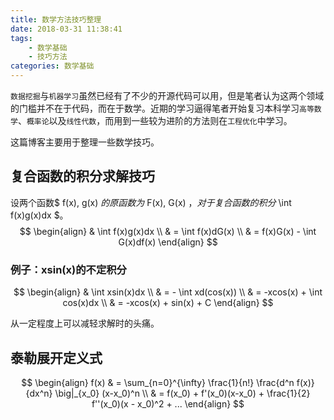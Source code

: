 ```yaml
---
title: 数学方法技巧整理
date: 2018-03-31 11:38:41
tags:
    - 数学基础
    - 技巧方法
categories: 数学基础
---
```


`数据挖掘`与`机器学习`虽然已经有了不少的开源代码可以用，但是笔者认为这两个领域的门槛并不在于代码，而在于数学。近期的学习逼得笔者开始复习本科学习`高等数学`、`概率论`以及`线性代数`，而用到一些较为进阶的方法则在`工程优化`中学习。

这篇博客主要用于整理一些数学技巧。

## 复合函数的积分求解技巧

设两个函数$ f(x), g(x) $的原函数为$ F(x), G(x) $，对于复合函数的积分$ \int f(x)g(x)dx $。
$$
\begin{align}
& \int f(x)g(x)dx \\
& = \int f(x)dG(x) \\
& = f(x)G(x) - \int G(x)df(x)
\end{align}
$$

### 例子：xsin(x)的不定积分

$$
\begin{align}
& \int xsin(x)dx \\
& = - \int xd(cos(x)) \\
& = -xcos(x) + \int cos(x)dx \\
& = -xcos(x) + sin(x) + C
\end{align}
$$

从一定程度上可以减轻求解时的头痛。

## 泰勒展开定义式

$$
\begin{align}
f(x) & = \sum_{n=0}^{\infty} \frac{1}{n!} \frac{d^n f(x)}{dx^n} \big|_{x_0} (x-x_0)^n \\
& = f(x_0) + f'(x_0)(x-x_0) + \frac{1}{2} f''(x_0)(x - x_0)^2 + ...
\end{align}
$$